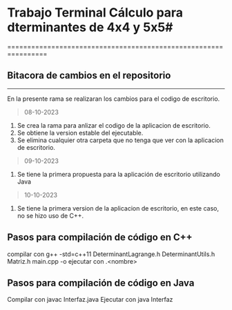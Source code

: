 # Trabajo Terminal Cálculo para dterminantes de 4x4 y 5x5#
================================================================
## Bitacora de cambios en el repositorio
----------------------------------------------------------------
En la presente rama se realizaran los cambios para el codigo de escritorio.

>08-10-2023
1. Se crea la rama para anlizar el codigo de la aplicacion de escritorio.
2. Se obtiene la version estable del ejecutable.
3. Se elimina cualquier otra carpeta que no tenga que ver con la aplicacion de escritorio.

>09-10-2023
1. Se tiene la primera propuesta para la aplicación de escritorio utilizando Java

>10-10-2023
1. Se tiene la primera version de la aplicacion de escritorio, en este caso, no se hizo uso de C++.

## Pasos para compilación de código en C++
compilar con g++ -std=c++11 DeterminantLagrange.h DeterminantUtils.h Matriz.h main.cpp -o <nombre>
ejecutar con .\<nombre> <n>

## Pasos para compilación de código en Java
Compilar con javac Interfaz.java
Ejecutar con java Interfaz